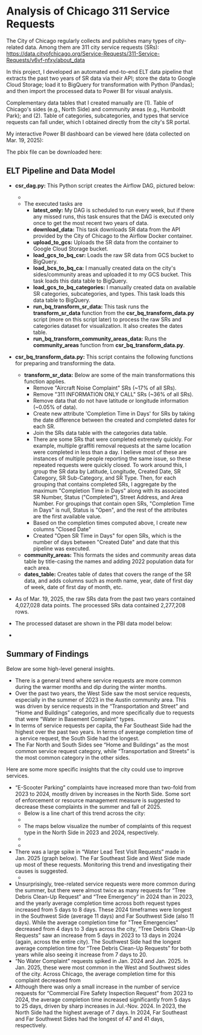 # Analysis of Chicago 311 Service Requests

The City of Chicago regularly collects and publishes many types of city-related data. Among them are 311 city service requests (SRs): https://data.cityofchicago.org/Service-Requests/311-Service-Requests/v6vf-nfxy/about_data

In this project, I developed an automated end-to-end ELT data pipeline that extracts the past two years of SR data via their API; store the data to Google Cloud Storage; load it to BigQuery for transformation with Python (Pandas); and then import the processed data to Power BI for visual analysis.

Complementary data tables that I created manually are (1). Table of Chicago's sides (e.g., North Side) and community areas (e.g., Humboldt Park); and (2). Table of categories, subcategories, and types that service requests can fall under, which I obtained directly from the city's SR portal.

My interactive Power BI dashboard can be viewed here (data collected on Mar. 19, 2025):

The pbix file can be downloaded here:

## ELT Pipeline and Data Model

- **csr_dag.py:** This Python script creates the Airflow DAG, pictured below:
  - <image>
  - The executed tasks are
    - **latest_only:** My DAG is scheduled to run every week, but if there any missed runs, this task ensures that the DAG is executed only once to get the most recent two years of data.
    - **download_data:** This task downloads SR data from the API provided by the City of Chicago to the Airflow Docker container.
    - **upload_to_gcs:** Uploads the SR data from the container to Google Cloud Storage bucket.
    - **load_gcs_to_bq_csr:** Loads the raw SR data from GCS bucket to BigQuery.
    - **load_bcs_to_bq_ca:** I manually created data on the city's sides/community areas and uploaded it to my GCS bucket. This task loads this data table to BigQuery.
    - **load_gcs_to_bq_categories:** I manually created data on available SR categories, subcategories, and types. This task loads this data table to BigQuery.
    - **run_bq_transform_sr_data:** This task runs the **transform_sr_data** function from the **csr_bq_transform_data.py** script (more on this script later) to process the raw SRs and categories dataset for visualization. It also creates the dates table.
    - **run_bq_transform_community_areas_data:** Runs the **community_areas** function from **csr_bq_transform_data.py**.
   
- **csr_bq_transform_data.py:** This script contains the following functions for preparing and transforming the data.
  - **transform_sr_data:** Below are some of the main transformations this function applies.
    - Remove "Aircraft Noise Complaint" SRs (~17% of all SRs).
    - Remove "311 INFORMATION ONLY CALL" SRs (~36% of all SRs).
    - Remove data that do not have latitude or longitude information (~0.05% of data).
    - Create new attribute 'Completion Time in Days' for SRs by taking the date difference between the created and completed dates for each SR.
    - Join the SRs data table with the categories data table.
    - There are some SRs that were completed extremely quickly. For example, multiple graffiti removal requests at the same location were completed in less than a day. I believe most of these are instances of multiple people reporting the same issue, so these repeated requests were quickly closed. To work around this, I group the SR data by Latitude, Longitude, Created Date, SR Category, SR Sub-Category, and SR Type. Then, for each grouping that contains completed SRs, I aggregate by the maximum "Completion Time in Days" along with its associated SR Number, Status ("Completed"), Street Address, and Area Number. For groupings that contain open SRs, "Completion Time in Days" is null, Status is "Open", and the rest of the attributes are the first available value.
    - Based on the completion times computed above, I create new columns "Closed Date"
    - Created "Open SR Time in Days" for open SRs, which is the number of days between "Created Date" and date that this pipeline was executed.
  - **community_areas:** This formats the sides and community areas data table by title-casing the names and adding 2022 population data for each area.
  - **dates_table:** Creates table of dates that covers the range of the SR data, and adds columns such as month name, year, date of first day of week, date of first day of month, etc.
 
- As of Mar. 19, 2025, the raw SRs data from the past two years contained 4,027,028 data points. The processed SRs data contained 2,277,208 rows.
- The processed dataset are shown in the PBI data model below:
- <image>

## Summary of Findings

Below are some high-level general insights.

- There is a general trend where service requests are more common during the warmer months and dip during the winter months.
- Over the past two years, the West Side saw the most service requests, especially in the summer of 2023 in the Austin community area. This was driven by service requests in the “Transportation and Street” and “Home and Buildings” categories, and more specifically due to requests that were “Water in Basement Complaint” types.
- In terms of service requests per capita, the Far Southeast Side had the highest over the past two years. In terms of average completion time of a service request, the South Side had the longest.
- The Far North and South Sides see “Home and Buildings” as the most common service request category, while “Transportation and Streets” is the most common category in the other sides. 

Here are some more specific insights that the city could use to improve services.

- “E-Scooter Parking” complaints have increased more than two-fold from 2023 to 2024, mostly driven by increases in the North Side. Some sort of enforcement or resource management measure is suggested to decrease these complaints in the summer and fall of 2025.
  - Below is a line chart of this trend across the city:
  - <image>
  - The maps below visualize the number of complaints of this request type in the North Side in 2023 and 2024, respectively.
  - <image> 
  - <image>
- There was a large spike in “Water Lead Test Visit Requests” made in Jan. 2025 (graph below). The Far Southeast Side and West Side made up most of these requests. Monitoring this trend and investigating their causes is suggested.
  - <image>
- Unsurprisingly, tree-related service requests were more common during the summer, but there were almost twice as many requests for “Tree Debris Clean-Up Request” and “Tree Emergency” in 2024 than in 2023, and the yearly average completion time across both request types increased from 5 days to 8 days. These 2024 timeframes were longest in the Southwest Side (average 11 days) and Far Southwest Side (also 11 days). While the average completion time for "Tree Emergencies" decreased from 4 days to 3 days across the city,  “Tree Debris Clean-Up Requests” saw an increase from 5 days in 2023 to 13 days in 2024 (again, across the entire city). The Southwest Side had the longest average completion time for “Tree Debris Clean-Up Requests” for both years while also seeing it increase from 7 days to 20.
- “No Water Complaint” requests spiked in Jan. 2024 and Jan. 2025. In Jan. 2025, these were most common in the West and Southwest sides of the city. Across Chicago, the average completion time for this complaint decreased from 
- Although there was only a small increase in the number of service requests for “Commercial Fire Safety Inspection Request” from 2023 to 2024, the average completion time increased significantly from 5 days to 25 days, driven by sharp increases in Jul.-Nov. 2024. In 2023, the North Side had the highest average of 7 days. In 2024, Far Southeast and Far Southwest Sides had the longest of 47 and 41 days, respectively.



